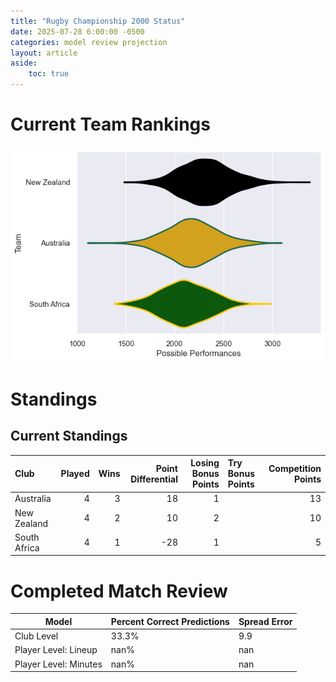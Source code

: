 ```yaml
---  
title: "Rugby Championship 2000 Status"  
date: 2025-07-28 6:00:00 -0500  
categories: model review projection  
layout: article  
aside:  
    toc: true  
---
```

# Current Team Rankings


![Club Rankings](plots/rankings_Rugby_Championship_2000.png)
# Standings

## Current Standings


| Club         |   Played |   Wins |   Point Differential |   Losing Bonus Points | Try Bonus Points   |   Competition Points |
|:-------------|---------:|-------:|---------------------:|----------------------:|:-------------------|---------------------:|
| Australia    |        4 |      3 |                   18 |                     1 |                    |                   13 |
| New Zealand  |        4 |      2 |                   10 |                     2 |                    |                   10 |
| South Africa |        4 |      1 |                  -28 |                     1 |                    |                    5 |



# Completed Match Review


| Model | Percent Correct Predictions | Spread Error |
| ------ | ------ | ------ |
| Club Level | 33.3% | 9.9 |
| Player Level: Lineup | nan% | nan |
| Player Level: Minutes | nan% | nan |

